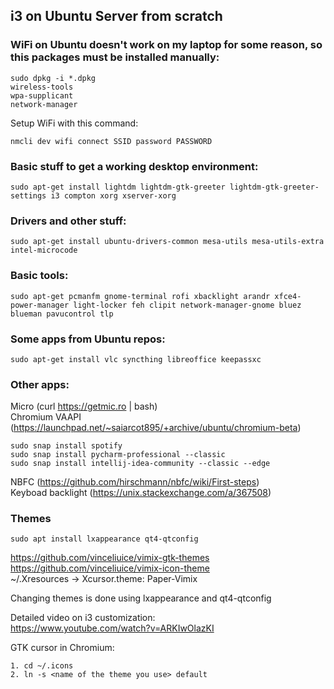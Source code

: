 i3 on Ubuntu Server from scratch
--------------------------------

### WiFi on Ubuntu doesn't work on my laptop for some reason, so this packages must be installed manually:
```
sudo dpkg -i *.dpkg  
wireless-tools
wpa-supplicant
network-manager
``` 

Setup WiFi with this command:  
```
nmcli dev wifi connect SSID password PASSWORD
```

### Basic stuff to get a working desktop environment:
```
sudo apt-get install lightdm lightdm-gtk-greeter lightdm-gtk-greeter-settings i3 compton xorg xserver-xorg
```

### Drivers and other stuff:
```
sudo apt-get install ubuntu-drivers-common mesa-utils mesa-utils-extra intel-microcode
```

### Basic tools:
```
sudo apt-get pcmanfm gnome-terminal rofi xbacklight arandr xfce4-power-manager light-locker feh clipit network-manager-gnome bluez blueman pavucontrol tlp
```

### Some apps from Ubuntu repos:
```
sudo apt-get install vlc syncthing libreoffice keepassxc
```

### Other apps:
Micro (curl https://getmic.ro | bash)  
Chromium VAAPI (https://launchpad.net/~saiarcot895/+archive/ubuntu/chromium-beta)  
```
sudo snap install spotify
sudo snap install pycharm-professional --classic
sudo snap install intellij-idea-community --classic --edge
``` 
NBFC (https://github.com/hirschmann/nbfc/wiki/First-steps)  
Keyboad backlight (https://unix.stackexchange.com/a/367508)  


### Themes
```
sudo apt install lxappearance qt4-qtconfig
```
https://github.com/vinceliuice/vimix-gtk-themes  
https://github.com/vinceliuice/vimix-icon-theme  
~/.Xresources -> Xcursor.theme: Paper-Vimix  

Changing themes is done using lxappearance and qt4-qtconfig

Detailed video on i3 customization:  
https://www.youtube.com/watch?v=ARKIwOlazKI

GTK cursor in Chromium:
```
1. cd ~/.icons
2. ln -s <name of the theme you use> default
```